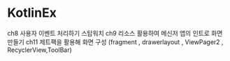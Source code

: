 # KotlinEx
ch8 사용자 이벤트 처리하기 스탑워치
ch9 리소스 활용하여 메신저 앱의 인트로 화면 만들기
ch11 제트팩을 활용해 화면 구성 (fragment , drawerlayout , ViewPager2 , RecyclerView,ToolBar)
